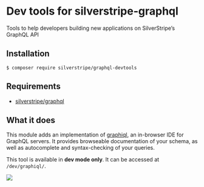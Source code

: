 # Dev tools for silverstripe-graphql
Tools to help developers building new applications on SilverStripe’s GraphQL API

## Installation
```
$ composer require silverstripe/graphql-devtools
```

## Requirements

* [silverstripe/graphql](https://github.com/silverstripe/silverstripe-graphql)

## What it does

This module adds an implementation of [graphiql](https://github.com/graphql/graphiql), an in-browser IDE for GraphQL servers. It provides browseable documentation of your schema, as well as autocomplete and syntax-checking of your queries.
 
 This tool is available in **dev mode only**. It can be accessed at `/dev/graphiql/`.
 
 <img src="https://github.com/graphql/graphiql/raw/master/resources/graphiql.png">